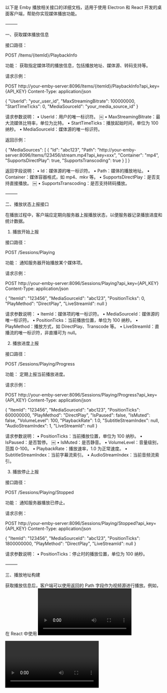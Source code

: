 以下是 Emby 播放相关接口的详细文档，适用于使用 Electron 和 React 开发的桌面客户端，帮助你实现媒体播放功能。

⸻

一、获取媒体播放信息

接口路径：

POST /Items/{itemId}/PlaybackInfo

功能：
获取指定媒体项的播放信息，包括播放地址、媒体源、转码支持等。

请求示例：

POST http://your-emby-server:8096/Items/{itemId}/PlaybackInfo?api_key={API_KEY}
Content-Type: application/json

{
  "UserId": "your_user_id",
  "MaxStreamingBitrate": 100000000,
  "StartTimeTicks": 0,
  "MediaSourceId": "your_media_source_id"
}

请求参数说明：
	•	UserId：用户的唯一标识符。 ￼
	•	MaxStreamingBitrate：最大流媒体比特率，单位为比特。
	•	StartTimeTicks：播放起始时间，单位为 100 纳秒。
	•	MediaSourceId：媒体源的唯一标识符。

返回示例：

{
  "MediaSources": [
    {
      "Id": "abc123",
      "Path": "http://your-emby-server:8096/Items/123456/stream.mp4?api_key=xxx",
      "Container": "mp4",
      "SupportsDirectPlay": true,
      "SupportsTranscoding": true
    }
  ]
}

返回字段说明：
	•	Id：媒体源的唯一标识符。
	•	Path：媒体的播放地址。
	•	Container：媒体容器格式，如 mp4、mkv 等。
	•	SupportsDirectPlay：是否支持直接播放。 ￼
	•	SupportsTranscoding：是否支持转码播放。

⸻

二、播放状态上报接口

在播放过程中，客户端应定期向服务器上报播放状态，以便服务器记录播放进度和统计数据。

1. 播放开始上报

接口路径：

POST /Sessions/Playing

功能：
通知服务器开始播放某个媒体项。

请求示例：

POST http://your-emby-server:8096/Sessions/Playing?api_key={API_KEY}
Content-Type: application/json

{
  "ItemId": "123456",
  "MediaSourceId": "abc123",
  "PositionTicks": 0,
  "PlayMethod": "DirectPlay",
  "LiveStreamId": null
}

请求参数说明：
	•	ItemId：媒体项的唯一标识符。
	•	MediaSourceId：媒体源的唯一标识符。
	•	PositionTicks：当前播放位置，单位为 100 纳秒。
	•	PlayMethod：播放方式，如 DirectPlay、Transcode 等。
	•	LiveStreamId：直播流的唯一标识符，非直播可为 null。

2. 播放进度上报

接口路径：

POST /Sessions/Playing/Progress

功能：
定期上报当前播放进度。

请求示例：

POST http://your-emby-server:8096/Sessions/Playing/Progress?api_key={API_KEY}
Content-Type: application/json

{
  "ItemId": "123456",
  "MediaSourceId": "abc123",
  "PositionTicks": 600000000,
  "PlayMethod": "DirectPlay",
  "IsPaused": false,
  "IsMuted": false,
  "VolumeLevel": 100,
  "PlaybackRate": 1.0,
  "SubtitleStreamIndex": null,
  "AudioStreamIndex": 1,
  "LiveStreamId": null
}

请求参数说明：
	•	PositionTicks：当前播放位置，单位为 100 纳秒。
	•	IsPaused：是否暂停。 ￼
	•	IsMuted：是否静音。
	•	VolumeLevel：音量级别，范围 0-100。
	•	PlaybackRate：播放速率，1.0 为正常速度。
	•	SubtitleStreamIndex：当前字幕流索引。
	•	AudioStreamIndex：当前音频流索引。

3. 播放停止上报

接口路径：

POST /Sessions/Playing/Stopped

功能：
通知服务器播放已停止。

请求示例：

POST http://your-emby-server:8096/Sessions/Playing/Stopped?api_key={API_KEY}
Content-Type: application/json

{
  "ItemId": "123456",
  "MediaSourceId": "abc123",
  "PositionTicks": 1800000000,
  "PlayMethod": "DirectPlay",
  "LiveStreamId": null
}

请求参数说明：
	•	PositionTicks：停止时的播放位置，单位为 100 纳秒。

⸻

三、播放地址构建

获取播放信息后，客户端可以使用返回的 Path 字段作为视频源进行播放。例如，在 React 中使用 <video> 标签：

<video controls src="http://your-emby-server:8096/Items/123456/stream.mp4?api_key=xxx" />

确保在请求头中包含必要的认证信息，如 api_key 或 AccessToken。

⸻

四、注意事项
	•	认证方式：Emby 支持多种认证方式，包括 API Key 和 Access Token。确保在请求中包含有效的认证信息。
	•	**播放方式